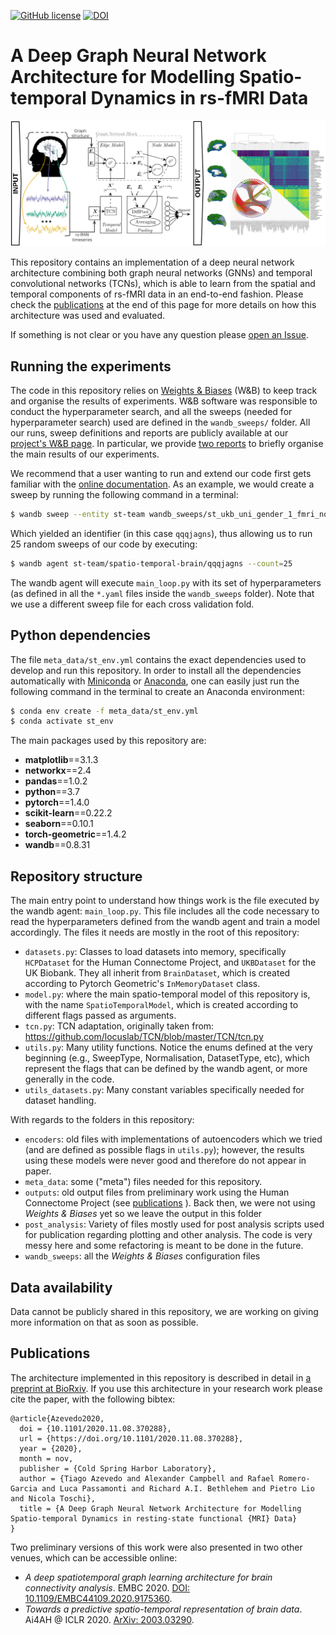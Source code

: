 [![GitHub license](https://img.shields.io/github/license/tjiagoM/spatio-temporal-brain)](https://github.com/tjiagoM/spatio-temporal-brain/blob/master/LICENSE)
[![DOI](https://img.shields.io/badge/DOI-10.1101/2020.11.08.370288-blue.svg)](https://doi.org/10.1101/2020.11.08.370288)

# A Deep Graph Neural Network Architecture for Modelling Spatio-temporal Dynamics in rs-fMRI Data

![Spatio-temporal flow](meta_data/st_graphical_abstract.png)

This repository contains an implementation of a deep neural network architecture combining both graph neural networks (GNNs) and temporal convolutional networks (TCNs), which is able to learn from the spatial and temporal components of rs-fMRI data in an end-to-end fashion. Please check the [publications](#publications) at the end of this page for more details on how this architecture was used and evaluated.

If something is not clear or you have any question please [open an Issue](https://github.com/tjiagoM/spatio-temporal-brain/issues).

## Running the experiments

The code in this repository relies on [Weights & Biases](https://www.wandb.com/) (W&B) to keep track and organise the results of experiments. W&B software was responsible to conduct the hyperparameter search, and all the sweeps (needed for hyperparameter search) used are defined in the `wandb_sweeps/` folder. All our runs, sweep definitions and reports are publicly available at our [project's W&B page](https://wandb.ai/st-team/spatio-temporal-brain). In particular, we provide [two reports](https://wandb.ai/st-team/spatio-temporal-brain/reportlist) to briefly organise the main results of our experiments. 

We recommend that a user wanting to run and extend our code first gets familiar with the [online documentation](https://docs.wandb.com/). As an example, we would create a sweep by running the following command in a terminal:

```bash
$ wandb sweep --entity st-team wandb_sweeps/st_ukb_uni_gender_1_fmri_none_nodemeta_mean_128.yaml
``` 

Which yielded an identifier (in this case `qqqjagns`), thus allowing us to run 25 random sweeps of our code by executing:
```bash
$ wandb agent st-team/spatio-temporal-brain/qqqjagns --count=25
```

The wandb agent will execute `main_loop.py` with its set of hyperparameters (as defined in all the `*.yaml` files inside the `wandb_sweeps` folder). Note that we use a different sweep file for each cross validation fold.



## Python dependencies

The file `meta_data/st_env.yml` contains the exact dependencies used to develop and run this repository. In order to install all the dependencies automatically with [Miniconda](https://docs.conda.io/en/latest/miniconda.html) or [Anaconda](https://anaconda.org/), one can easily just run the following command in the terminal to create an Anaconda environment:

```bash
$ conda env create -f meta_data/st_env.yml
$ conda activate st_env
```

The main packages used by this repository are:
* __matplotlib__==3.1.3
* __networkx__==2.4
* __pandas__==1.0.2
* __python__==3.7
* __pytorch__==1.4.0
* __scikit-learn__==0.22.2
* __seaborn__==0.10.1
* __torch-geometric__==1.4.2
* __wandb__==0.8.31


## Repository structure

The main entry point to understand how things work is the file executed by the wandb agent: `main_loop.py`. This file includes all the code necessary to read the hyperparameters defined from the wandb agent and train a model accordingly. The files it needs are mostly in the root of this repository:
 * `datasets.py`: Classes to load datasets into memory, specifically `HCPDataset` for the Human Connectome Project, and `UKBDataset` for the UK Biobank. They all inherit from `BrainDataset`, which is created according to Pytorch Geometric's `InMemoryDataset` class. 
 * `model.py`: where the main spatio-temporal model of this repository is, with the name `SpatioTemporalModel`, which is created according to different flags passed as arguments.
 * `tcn.py`: TCN adaptation, originally taken from: https://github.com/locuslab/TCN/blob/master/TCN/tcn.py
 * `utils.py`: Many utility functions. Notice the enums defined at the very beginning (e.g., SweepType, Normalisation, DatasetType, etc), which represent the flags that can be defined by the wandb agent, or more generally in the code. 
 * `utils_datasets.py`: Many constant variables specifically needed for dataset handling. 

With regards to the folders in this repository:
 * `encoders`: old files with implementations of autoencoders which we tried (and are defined as possible flags in `utils.py`); however, the results using these models were never good and therefore do not appear in paper. 
 * `meta_data`: some ("meta") files needed for this repository.
 * `outputs`: old output files from preliminary work using the Human Connectome Project (see [publications](#publications) ). Back then, we were not using _Weights & Biases_ yet so we leave the output in this folder
 * `post_analysis`: Variety of files mostly used for post analysis scripts used for publication regarding plotting and other analysis. The code is very messy here and some refactoring is meant to be done in the future.
 * `wandb_sweeps`: all the _Weights & Biases_ configuration files


## Data availability

Data cannot be publicly shared in this repository, we are working on giving more information on that as soon as possible.


## Publications

The architecture implemented in this repository is described in detail in [a preprint at BioRxiv](https://doi.org/10.1101/2020.11.08.370288). If you use this architecture in your research work please cite the paper, with the following bibtex:

```
@article{Azevedo2020,
  doi = {10.1101/2020.11.08.370288},
  url = {https://doi.org/10.1101/2020.11.08.370288},
  year = {2020},
  month = nov,
  publisher = {Cold Spring Harbor Laboratory},
  author = {Tiago Azevedo and Alexander Campbell and Rafael Romero-Garcia and Luca Passamonti and Richard A.I. Bethlehem and Pietro Lio and Nicola Toschi},
  title = {A Deep Graph Neural Network Architecture for Modelling Spatio-temporal Dynamics in resting-state functional {MRI} Data}
}
``` 

Two preliminary versions of this work were also presented in two other venues, which can be accessible online:

* _A deep spatiotemporal graph learning architecture for brain connectivity analysis_. EMBC 2020. [DOI: 10.1109/EMBC44109.2020.9175360](https://doi.org/10.1109/EMBC44109.2020.9175360).
* _Towards a predictive spatio-temporal representation of brain data_. Ai4AH @ ICLR 2020. [ArXiv: 2003.03290](https://arxiv.org/abs/2003.03290).